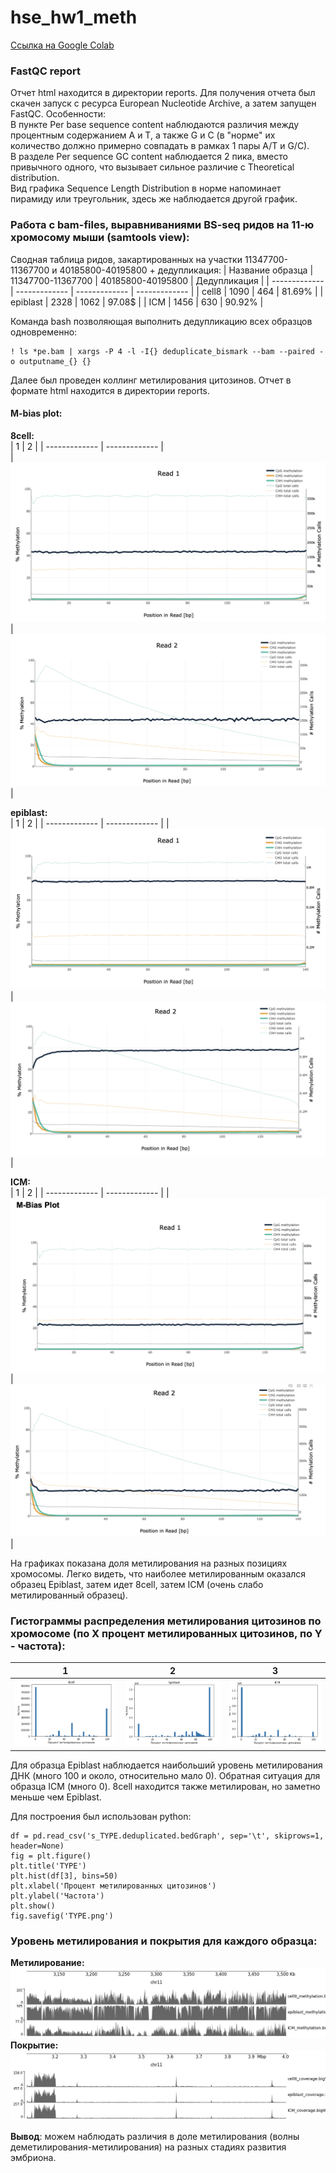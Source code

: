 # hse_hw1_meth
[Ссылка на Google Colab](https://colab.research.google.com/drive/1-dXmptBlP0_1-4jG2QZhg2dha5yFg3Vt#scrollTo=f-eP1RzVux4x)  

### FastQC report
Отчет html находится в директории reports. Для получения отчета был скачен запуск с ресурса European Nucleotide Archive, а затем запущен FastQC. 
Особенности:   
В пункте Per base sequence content наблюдаются различия между процентным содержанием A и T, а также G и C (в "норме" их количество должно примерно совпадать в рамках 1 пары A/T и G/C).  
В разделе Per sequence GC content наблюдается 2 пика, вместо привычного одного, что вызывает сильное различие с Theoretical distribution.  
Вид графика Sequence Length Distribution в норме напоминает пирамиду или треугольник, здесь же наблюдается другой график.




### Работа с bam-files, выравниваниями BS-seq ридов на 11-ю хромосому мыши (samtools view):
Cводная таблица ридов, закартированных на участки 11347700-11367700 и 40185800-40195800 + дедупликация:
| Название образца  | 11347700-11367700 | 40185800-40195800 | Дедупликация |
| ------------- | ------------- | ------------- | ------------- |
| cell8  | 1090  | 464 | 81.69% |
| epiblast  | 2328 | 1062 | 97.08$ |
| ICM  | 1456 | 630 | 90.92% |

Команда bash позволяющая выполнить дедупликацию всех образцов одновременно:
```
! ls *pe.bam | xargs -P 4 -l -I{} deduplicate_bismark --bam --paired -o outputname_{} {}
```
Далее был проведен коллинг метилирования цитозинов. Отчет в формате html находится в директории reports.   
#### M-bias plot:

**8cell:**   
| 1 | 2 |
| ------------- | ------------- |  
| ![ ](https://github.com/IlonaGA/hse_hw1_meth/blob/main/images/8cell1.png)  |  ![ ](https://github.com/IlonaGA/hse_hw1_meth/blob/main/images/8cell2.png) |

**epiblast:**  
| 1 | 2 |
| ------------- | ------------- | 
| ![ ](https://github.com/IlonaGA/hse_hw1_meth/blob/main/images/epiblast1.png) | ![ ](https://github.com/IlonaGA/hse_hw1_meth/blob/main/images/epiblast2.png) |

**ICM:**   
| 1 | 2 |
| ------------- | ------------- | 
| ![ ](https://github.com/IlonaGA/hse_hw1_meth/blob/main/images/ICM1.png) |  ![ ](https://github.com/IlonaGA/hse_hw1_meth/blob/main/images/ICM2.png) |

На графиках показана доля метилирования на разных позициях хромосомы. Легко видеть, что наиболее метилированным оказался образец Epiblast, затем идет 8cell, затем ICM (очень слабо метилированный образец).  

### Гистограммы распределения метилирования цитозинов по хромосоме (по X процент метилированных цитозинов, по Y - частота):  
| 1 | 2 | 3 |
| ------------- | ------------- | ------------- | 
| ![ ](https://github.com/IlonaGA/hse_hw1_meth/blob/main/images/hist_8cell.png) | ![ ](https://github.com/IlonaGA/hse_hw1_meth/blob/main/images/hist_epiblast.png) | ![ ](https://github.com/IlonaGA/hse_hw1_meth/blob/main/images/hist_ICM.png) |   

Для образца Epiblast наблюдается наибольший уровень метилирования ДНК (много 100 и около, относительно мало 0). Обратная ситуация для образца ICM (много 0). 8cell находится также метилирован, но заметно меньше чем Epiblast.   

Для построения был использован python:
```
df = pd.read_csv('s_TYPE.deduplicated.bedGraph', sep='\t', skiprows=1, header=None)
fig = plt.figure()
plt.title('TYPE')
plt.hist(df[3], bins=50)
plt.xlabel('Процент метилированных цитозинов')
plt.ylabel('Частота')
plt.show()
fig.savefig('TYPE.png')
```

### Уровень метилирования и покрытия для каждого образца: 
**Метилирование:**  
![ ](https://github.com/IlonaGA/hse_hw1_meth/blob/main/images/image_methylation.png)
**Покрытие:**  
![ ](https://github.com/IlonaGA/hse_hw1_meth/blob/main/images/image_coverage.png)

**Вывод**: можем наблюдать различия в доле метилирования (волны деметилирования-метилирования) на разных стадиях развития эмбриона.
